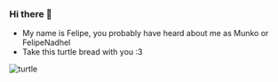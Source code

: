 ### Hi there 👋

- My name is Felipe, you probably have heard about me as Munko or FelipeNadhel
- Take this turtle bread with you :3

![turtle](https://images-gmi-pmc.edge-generalmills.com/da2abda1-fae1-4782-b65f-93868ca5bd40.jpg)
